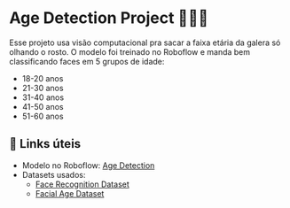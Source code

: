 # Age Detection Project 👵🧑👦

Esse projeto usa visão computacional pra sacar a faixa etária da galera só olhando o rosto. O modelo foi treinado no Roboflow e manda bem classificando faces em 5 grupos de idade:

- 18-20 anos  
- 21-30 anos  
- 31-40 anos  
- 41-50 anos  
- 51-60 anos  

## 🔗 Links úteis

- Modelo no Roboflow: [Age Detection](https://universe.roboflow.com/melissa-y6dfd/age-detection-4ttq9/model/2)  
- Datasets usados:  
  - [Face Recognition Dataset](https://www.kaggle.com/datasets/trainingdatapro/age-detection-human-faces-18-60-years)  
  - [Facial Age Dataset](https://www.kaggle.com/datasets/frabbisw/facial-age)
